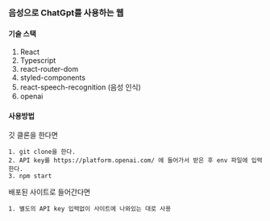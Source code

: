 ### 음성으로 ChatGpt를 사용하는 웹

#### 기술 스택

1. React
2. Typescript
3. react-router-dom
4. styled-components
5. react-speech-recognition (음성 인식)
6. openai

#### 사용방법

깃 클론을 한다면

```
1. git clone을 한다.
2. API key를 https://platform.openai.com/ 에 들어가서 받은 후 env 파일에 입력한다.
3. npm start
```

배포된 사이트로 들어간다면

```
1. 별도의 API key 입력없이 사이트에 나와있는 대로 사용
```

